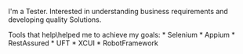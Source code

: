 I'm a Tester. Interested in understanding business requirements and developing quality Solutions.

Tools that help\helped me to achieve my goals:
          * Selenium
          * Appium
          * RestAssured
          * UFT
          * XCUI
          * RobotFramework
